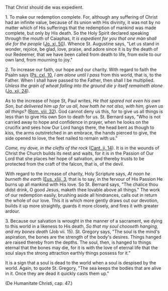 
That Christ should die was expedient.

1\. To make our redemption complete. For, although any suffering of Christ had an infinite value, because of its union with His divinity, it was not by no matter which of His sufferings that the redemption of mankind was made complete, but only by His death. So the Holy Spirit declared speaking through the mouth of Caiaphas, _It is expedient for you that one man shall die for the people_ ([Jo. xi, 50](https://vulgata.online/bible/Jo.xi?ed=DR2&vfn=DR2.Jo.xi.50:vs)). Whence St. Augustine says, "Let us stand in wonder, rejoice, be glad, love, praise, and adore since it is by the death of our Redeemer, that we have been called from death to life, from exile to our own land, from mourning to joy."

2\. To increase our faith, our hope and our charity. With regard to faith the Psalm says ([Ps. cxl, 10](https://vulgata.online/bible/Ps.cxl?ed=DR2&vfn=DR2.Ps.cxl.10:vs), _I am alone until I pass_ from this world, that is, to the Father. When I shall have passed to the Father, then shall I be multiplied. _Unless the grain of wheat falling into the ground die y itself remaineth alone_ ([Jo. xii, 24](https://vulgata.online/bible/Jo.xii?ed=DR2&vfn=DR2.Jo.xii.24:vs)).

As to the increase of hope St, Paul writes, _He that spared not even his own Son, but delivered him up for us all, how hath he not also, with him, given us all things?_ ([Rom. viii, 32](https://vulgata.online/bible/Rom.viii?ed=DR2&vfn=DR2.Rom.viii.32:vs)). God cannot deny us this, for to give us all things is less than to give His own Son to death for us. St. Bernard says, "Who is not carried away to hope and confidence in prayer, when he looks on the crucifix and sees how Our Lord hangs there, the head bent as though to kiss, the arms outstretched in an embrace, the hands pierced to give, the side opened to love, the feet nailed to remain with us."

_Come, my dove, in the clefts of the rock_ ([Cant. ii, 14](https://vulgata.online/bible/Cant.ii?ed=DR2&vfn=DR2.Cant.ii.14:vs)). It is in the wounds of Christ the Church builds its nest and waits, for it is in the Passion of Our Lord that she places her hope of salvation, and thereby trusts to be protected from the craft of the falcon, that is, of the devil.

With regard to the increase of charity, Holy Scripture says, _At noon he burneth the earth_ ([Eus. xliii, 3](https://vulgata.online/bible/Eus.xliii?ed=DR2&vfn=DR2.Eus.xliii.3:vs), that is to say, in the fervour of His Passion He burns up all mankind with His love. So St. Bernard says, "The chalice thou didst drink, O good Jesus, maketh thee lovable above all things." The work of our redemption easily, brushing aside all hindrances, calls out in return the whole of our love. This it is which more gently draws out our devotion, builds it up more straightly, guards it more closely, and fires it with greater ardour.

3\. Because our salvation is wrought in the manner of a sacrament, we dying to this world in a likeness to His death, _So that my soul chooseth hanging, and my bones death_ (Job vii. 15). St. Gregory says, "The soul is the mind's aspiration, the bones are the strength of the body's desires. Things hanged are raised thereby from the depths. The soul, then, is hanged to things eternal that the bones may die, for it is with the love of eternal life that the soul slays the strong attraction earthly things possess for it."

It is a sign that a soul is dead to the world when a soul is despised by the world. Again, to quote St. Gregory, "The sea keeps the bodies that are alive in it. Once they are dead it quickly casts them up."

(De Humanitate Christi, cap. 47.)

